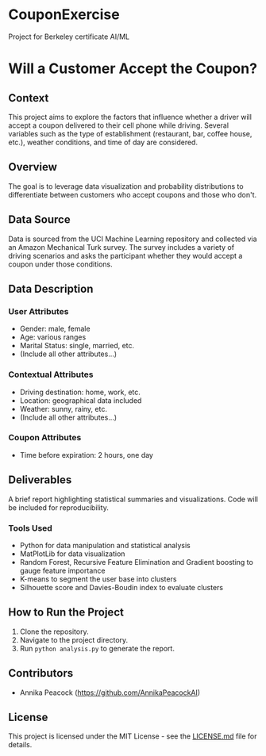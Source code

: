 # CouponExercise
Project for Berkeley certificate AI/ML
# Will a Customer Accept the Coupon?

## Context

This project aims to explore the factors that influence whether a driver will accept a coupon delivered to their cell phone while driving. Several variables such as the type of establishment (restaurant, bar, coffee house, etc.), weather conditions, and time of day are considered.

## Overview

The goal is to leverage data visualization and probability distributions to differentiate between customers who accept coupons and those who don't.

## Data Source

Data is sourced from the UCI Machine Learning repository and collected via an Amazon Mechanical Turk survey. The survey includes a variety of driving scenarios and asks the participant whether they would accept a coupon under those conditions.

## Data Description

### User Attributes
- Gender: male, female
- Age: various ranges
- Marital Status: single, married, etc.
- (Include all other attributes...)

### Contextual Attributes
- Driving destination: home, work, etc.
- Location: geographical data included
- Weather: sunny, rainy, etc.
- (Include all other attributes...)

### Coupon Attributes
- Time before expiration: 2 hours, one day

## Deliverables

A brief report highlighting statistical summaries and visualizations. Code will be included for reproducibility.

### Tools Used
- Python for data manipulation and statistical analysis
- MatPlotLib for data visualization
- Random Forest, Recursive Feature Elimination and Gradient boosting to gauge feature importance
- K-means to segment the user base into clusters
- Silhouette score and Davies-Boudin index to evaluate clusters

## How to Run the Project

1. Clone the repository.
2. Navigate to the project directory.
3. Run `python analysis.py` to generate the report.

## Contributors

- Annika Peacock (https://github.com/AnnikaPeacockAI)

## License

This project is licensed under the MIT License - see the [LICENSE.md](LICENSE.md) file for details.
